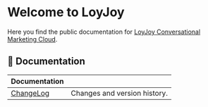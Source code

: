 # Welcome to LoyJoy

Here you find the public documentation for [LoyJoy Conversational Marketing Cloud](https://www.loyjoy.com).

## 📖 Documentation

| Documentation   |                                                                |
| --------------- | -------------------------------------------------------------- |
| [ChangeLog](CHANGELOG.md)     | Changes and version history.                                   |

